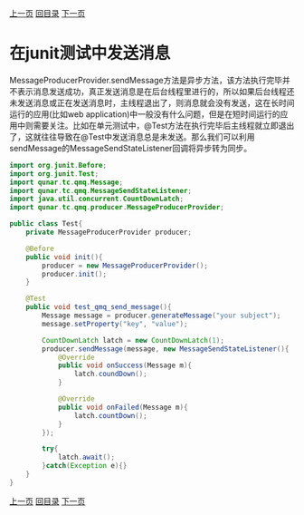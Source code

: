 [上一页](producer.md)
[回目录](../../README.md)
[下一页](transaction.md)

# 在junit测试中发送消息

MessageProducerProvider.sendMessage方法是异步方法，该方法执行完毕并不表示消息发送成功，真正发送消息是在后台线程里进行的，所以如果后台线程还未发送消息或正在发送消息时，主线程退出了，则消息就会没有发送，这在长时间运行的应用(比如web application)中一般没有什么问题，但是在短时间运行的应用中则需要关注。比如在单元测试中，@Test方法在执行完毕后主线程就立即退出了，这就往往导致在@Test中发送消息总是未发送。那么我们可以利用sendMessage的MessageSendStateListener回调将异步转为同步。

```java
import org.junit.Before;
import org.junit.Test;
import qunar.tc.qmq.Message;
import qunar.tc.qmq.MessageSendStateListener;
import java.util.concurrent.CountDownLatch;
import qunar.tc.qmq.producer.MessageProducerProvider;

public class Test{
    private MessageProducerProvider producer;

    @Before
    public void init(){
        producer = new MessageProducerProvider();
        producer.init();
    }

    @Test
    public void test_qmq_send_message(){
        Message message = producer.generateMessage("your subject");
        message.setProperty("key", "value");

        CountDownLatch latch = new CountDownLatch(1);
        producer.sendMessage(message, new MessageSendStateListener(){
            @Override
            public void onSuccess(Message m){
                latch.coundDown();
            }

            @Override
            public void onFailed(Message m){
                latch.countDown();
            }
        });

        try{
            latch.await();
        }catch(Exception e){}
    }
}
```

[上一页](producer.md)
[回目录](../../README.md)
[下一页](transaction.md)